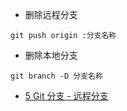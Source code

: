 * 删除远程分支
````$xslt
git push origin :分支名称
````
* 删除本地分支 
````
git branch -D 分支名称
````

* [5 Git 分支 - 远程分支](https://git-scm.com/book/zh/v1/Git-%E5%88%86%E6%94%AF-%E8%BF%9C%E7%A8%8B%E5%88%86%E6%94%AF)